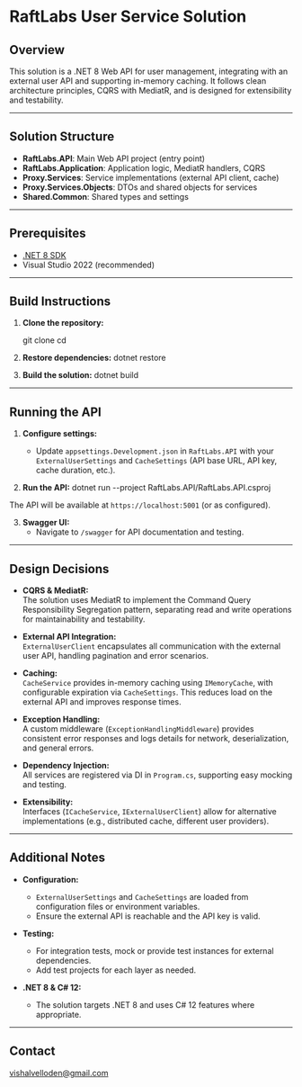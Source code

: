 # RaftLabs User Service Solution

## Overview

This solution is a .NET 8 Web API for user management, integrating with an external user API and supporting in-memory caching. It follows clean architecture principles, CQRS with MediatR, and is designed for extensibility and testability.

---

## Solution Structure

- **RaftLabs.API**: Main Web API project (entry point)
- **RaftLabs.Application**: Application logic, MediatR handlers, CQRS
- **Proxy.Services**: Service implementations (external API client, cache)
- **Proxy.Services.Objects**: DTOs and shared objects for services
- **Shared.Common**: Shared types and settings

---

## Prerequisites

- [.NET 8 SDK](https://dotnet.microsoft.com/download/dotnet/8.0)
- Visual Studio 2022 (recommended)

---

## Build Instructions

1. **Clone the repository:**

   git clone <your-repo-url>
   cd <repo-root>

2. **Restore dependencies:**
   dotnet restore

3. **Build the solution:**
   dotnet build

---

## Running the API

1. **Configure settings:**
   - Update `appsettings.Development.json` in `RaftLabs.API` with your `ExternalUserSettings` and `CacheSettings` (API base URL, API key, cache duration, etc.).

2. **Run the API:**
   dotnet run --project RaftLabs.API/RaftLabs.API.csproj
 
The API will be available at `https://localhost:5001` (or as configured).

3. **Swagger UI:**
   - Navigate to `/swagger` for API documentation and testing.

---

## Design Decisions

- **CQRS & MediatR:**  
  The solution uses MediatR to implement the Command Query Responsibility Segregation pattern, separating read and write operations for maintainability and testability.

- **External API Integration:**  
  `ExternalUserClient` encapsulates all communication with the external user API, handling pagination and error scenarios.

- **Caching:**  
  `CacheService` provides in-memory caching using `IMemoryCache`, with configurable expiration via `CacheSettings`. This reduces load on the external API and improves response times.

- **Exception Handling:**  
  A custom middleware (`ExceptionHandlingMiddleware`) provides consistent error responses and logs details for network, deserialization, and general errors.

- **Dependency Injection:**  
  All services are registered via DI in `Program.cs`, supporting easy mocking and testing.

- **Extensibility:**  
  Interfaces (`ICacheService`, `IExternalUserClient`) allow for alternative implementations (e.g., distributed cache, different user providers).

---

## Additional Notes

- **Configuration:**  
  - `ExternalUserSettings` and `CacheSettings` are loaded from configuration files or environment variables.
  - Ensure the external API is reachable and the API key is valid.

- **Testing:**  
  - For integration tests, mock or provide test instances for external dependencies.
  - Add test projects for each layer as needed.

- **.NET 8 & C# 12:**  
  - The solution targets .NET 8 and uses C# 12 features where appropriate.

---

## Contact

vishalvelloden@gmail.com

